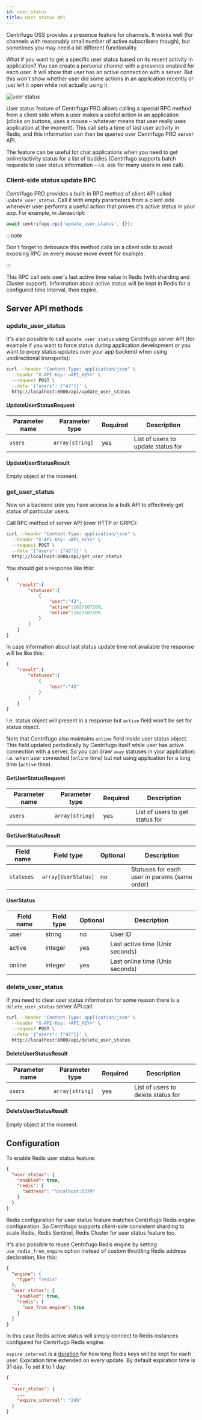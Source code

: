```yaml
---
id: user_status
title: User status API
---
```


Centrifugo OSS provides a presence feature for channels. It works well (for channels with reasonably small number of active subscribers though), but sometimes you may need a bit different functionality.

What if you want to get a specific user status based on its recent activity in application? You can create a personal channel with a presence enabled for each user. It will show that user has an active connection with a server. But this won't show whether user did some actions in an application recently or just left it open while not actually using it.

![user status](/img/user_status.png)

User status feature of Centrifugo PRO allows calling a special RPC method from a client side when a user makes a useful action in an application (clicks on buttons, uses a mouse – whatever means that user really uses application at the moment). This call sets a time of last user activity in Redis, and this information can then be queried over Centrifugo PRO server API.

The feature can be useful for chat applications when you need to get online/activity status for a list of buddies (Centrifugo supports batch requests to user status information – i.e. ask for many users in one call).

### Client-side status update RPC

Centrifugo PRO provides a built-in RPC method of client API called `update_user_status`. Call it with empty parameters from a client side whenever user performs a useful action that proves it's active status in your app. For example, in Javascript:

```javascript
await centrifuge.rpc('update_user_status', {});
```

:::note

Don't forget to debounce this method calls on a client side to avoid exposing RPC on every mouse move event for example.

:::

This RPC call sets user's last active time value in Redis (with sharding and Cluster support). Information about active status will be kept in Redis for a configured time interval, then expire.

## Server API methods

### update_user_status

It's also possible to call `update_user_status` using Centrifugo server API (for example if you want to force status during application development or you want to proxy status updates over your app backend when using unidirectional transports):

```bash
curl --header "Content-Type: application/json" \
  --header "X-API-Key: <API_KEY>" \
  --request POST \
  --data '{"users": ["42"]}' \
  http://localhost:8000/api/update_user_status
```

#### UpdateUserStatusRequest

| Parameter name | Parameter type  | Required | Description                        |
|----------------|-----------------|----------|------------------------------------|
| `users`        | `array[string]` | yes      | List of users to update status for |

#### UpdateUserStatusResult

Empty object at the moment.

### get_user_status

Now on a backend side you have access to a bulk API to effectively get status of particular users.

Call RPC method of server API (over HTTP or GRPC):

```bash
curl --header "Content-Type: application/json" \
  --header "X-API-Key: <API_KEY>" \
  --request POST \
  --data '{"users": ["42"]}' \
  http://localhost:8000/api/get_user_status
```

You should get a response like this:

```json
{
    "result":{
        "statuses":[
            {
                "user":"42",
                "active":1627107289,
                "online":1627107289
            }
        ]
    }
}
```

In case information about last status update time not available the response will be like this:

```json
{
    "result":{
        "statuses":[
            {
                "user":"42"
            }
        ]
    }
}
```

I.e. status object will present in a response but `active` field won't be set for status object.

Note that Centrifugo also maintains `online` field inside user status object. This field updated periodically by Centrifugo itself while user has active connection with a server. So you can draw `away` statuses in your application: i.e. when user connected (`online` time) but not using application for a long time (`active` time).

#### GetUserStatusRequest

| Parameter name | Parameter type  | Required | Description                     |
|----------------|-----------------|----------|---------------------------------|
| `users`        | `array[string]` | yes      | List of users to get status for |

#### GetUserStatusResult

| Field name | Field type          | Optional | Description                                   |
|------------|---------------------|----------|-----------------------------------------------|
| `statuses` | `array[UserStatus]` | no       | Statuses for each user in params (same order) |

#### UserStatus

| Field name   | Field type     | Optional | Description  |
| -------------- | -------------- | ------ | ------------ |
| user       | string  | no | User ID        |
| active       | integer  | yes | Last active time (Unix seconds)    |
| online       | integer  | yes | Last online time (Unix seconds)    |

### delete_user_status

If you need to clear user status information for some reason there is a `delete_user_status` server API call:

```bash
curl --header "Content-Type: application/json" \
  --header "X-API-Key: <API_KEY>" \
  --request POST \
  --data '{"users": ["42"]}' \
  http://localhost:8000/api/delete_user_status
```

#### DeleteUserStatusResult

| Parameter name | Parameter type  | Required | Description                        |
|----------------|-----------------|----------|------------------------------------|
| `users`        | `array[string]` | yes      | List of users to delete status for |

#### DeleteUserStatusResult

Empty object at the moment.

## Configuration

To enable Redis user status feature:

```json title="config.json"
{
  "user_status": {
    "enabled": true,
    "redis": {
      "address": "localhost:6379"
    }
  }
}
```

Redis configuration for user status feature matches Centrifugo Redis engine configuration. So Centrifugo supports client-side consistent sharding to scale Redis, Redis Sentinel, Redis Cluster for user status feature too.

It's also possible to reuse Centrifugo Redis engine by setting `use_redis_from_engine` option instead of custom throttling Redis address declaration, like this:

```json title="config.json"
{
  "engine": {
    "type": "redis"
  },
  "user_status": {
    "enabled": true,
    "redis": {
      "use_from_engine": true
    }
  }
}
```

In this case Redis active status will simply connect to Redis instances configured for Centrifugo Redis engine.

`expire_interval` is a [duration](../server/configuration.md#setting-time-duration-options) for how long Redis keys will be kept for each user. Expiration time extended on every update. By default expiration time is 31 day. To set it to 1 day:

```json title="config.json"
{
  ...
  "user_status": {
    ...
    "expire_interval": "24h"        
  }
}
```
